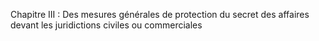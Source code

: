 Chapitre III : Des mesures générales de protection du secret des affaires devant les juridictions civiles ou commerciales